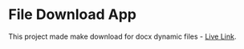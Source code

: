 # File Download App

This project made make download for docx dynamic files - [Live Link](https://dynamicdocdownload.netlify.app).